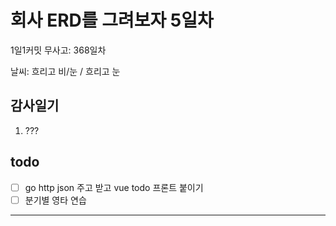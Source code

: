 # 회사 ERD를 그려보자 5일차

1일1커밋 무사고: 368일차

날씨: 흐리고 비/눈 / 흐리고 눈

## 감사일기

1. ???

## todo

- [ ] go http json 주고 받고 vue todo 프론트 붙이기
- [ ] 분기별 영타 연습

---
